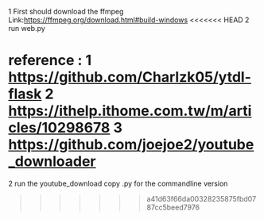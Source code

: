 1 First should download the ffmpeg
Link:https://ffmpeg.org/download.html#build-windows
<<<<<<< HEAD
2 run web.py 


reference :
1 https://github.com/Charlzk05/ytdl-flask
2 https://ithelp.ithome.com.tw/m/articles/10298678
3 https://github.com/joejoe2/youtube_downloader
=======

2 run the youtube_download copy .py for the commandline version
>>>>>>> a41d63f66da00328235875fbd0787cc5beed7976
